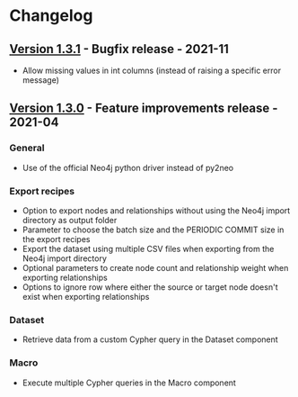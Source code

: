 # Changelog

## [Version 1.3.1](https://github.com/dataiku/dss-plugin-neo4j/tree/v1.3.1) - Bugfix release - 2021-11

- Allow missing values in int columns (instead of raising a specific error message)

## [Version 1.3.0](https://github.com/dataiku/dss-plugin-neo4j/tree/v1.3.0) - Feature improvements release - 2021-04

### General
- Use of the official Neo4j python driver instead of py2neo

### Export recipes
- Option to export nodes and relationships without using the Neo4j import directory as output folder
- Parameter to choose the batch size and the PERIODIC COMMIT size in the export recipes
- Export the dataset using multiple CSV files when exporting from the Neo4j import directory
- Optional parameters to create node count and relationship weight when exporting relationships
- Options to ignore row where either the source or target node doesn't exist when exporting relationships

### Dataset
- Retrieve data from a custom Cypher query in the Dataset component

### Macro
- Execute multiple Cypher queries in the Macro component